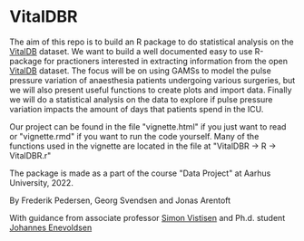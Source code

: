 # VitalDBR
The aim of this repo is to build an R package to do statistical analysis on the [VitalDB](https://vitaldb.net/) dataset. We want to build a well documented easy to use R-package for practioners interested in extracting information from the open [VitalDB](https://vitaldb.net/) dataset. The focus will be on using GAMSs to model the pulse pressure variation of anaesthesia patients undergoing various surgeries, but we will also present useful functions to create plots and import data. Finally we will do a statistical analysis on the data to explore if pulse pressure variation impacts the amount of days that patients spend in the ICU.

Our project can be found in the file "vignette.html" if you just want to read or "vignette.rmd" if you want to run the code yourself. Many of the functions used in the vignette are located in the file at "VitalDBR -> R -> VitalDBR.r"

The package is made as a part of the course "Data Project" at Aarhus University, 2022. 


By Frederik Pedersen, Georg Svendsen and Jonas Arentoft


With guidance from associate professor [Simon Vistisen](https://pure.au.dk/portal/da/persons/simon-tilma-vistisen(fbb332fc-fc77-4471-854f-304fe9bb6eaa).html) and Ph.d. student [Johannes Enevoldsen](https://pure.au.dk/portal/da/persons/johannes-enevoldsen(c31d233d-c018-4ce4-a8cf-0779ed2e4dae).html)

